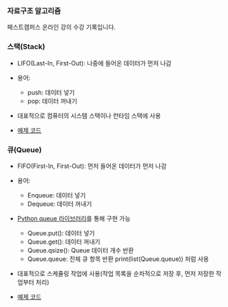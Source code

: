 ### 자료구조 알고리즘

패스트캠퍼스 온라인 강의 수강 기록입니다.



### 스택(Stack)

- LIFO(Last-In, First-Out): 나중에 들어온 데이터가 먼저 나감

- 용어:
  - push: 데이터 넣기
  - pop: 데이터 꺼내기
- 대표적으로 컴퓨터의 시스템 스택이나 런타임 스택에 사용
- [예제 코드](/stack)


### 큐(Queue)

- FIFO(First-In, First-Out): 먼저 들어온 데이터가 먼저 나감

- 용어:
  - Enqueue: 데이터 넣기
  - Dequeue: 데이터 꺼내기
- [Python queue 라이브러리](https://docs.python.org/ko/3/library/asyncio-queue.html)를 통해 구현 가능
  - Queue.put(): 데이터 넣기
  - Queue.get(): 데이터 꺼내기
  - Queue.qsize(): Queue 데이터 개수 반환
  - Queue.queue: 전체 큐 항목 반환 print(list(Queue.queue)) 처럼 사용

- 대표적으로 스케쥴링 작업에 사용(작업 목록을 순차적으로 저장 후, 먼저 저장한 작업부터 처리)
- [예제 코드](/queue)